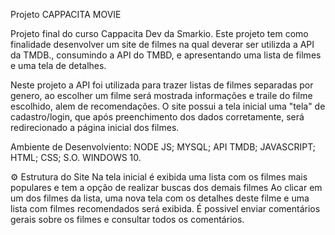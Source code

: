 Projeto CAPPACITA MOVIE

Projeto final do curso Cappacita Dev da Smarkio. Este projeto tem como finalidade desenvolver um site de filmes na qual deverar ser utilizda a API da TMDB., consumindo a API do TMBD, e apresentando uma lista de filmes e uma tela de detalhes.

Neste projeto a API foi utilizada para trazer listas de filmes separadas por genero,
ao escolher um filme será mostrada informações e traile do filme escolhido, alem de recomendações.
O site possui a tela inicial uma "tela" de cadastro/login, que após preenchimento dos dados corretamente, será redirecionado a página inicial dos filmes.

Ambiente de Desenvolviento:
NODE JS;
MYSQL;
API TMDB;
JAVASCRIPT;
HTML;
CSS;
S.O. WINDOWS 10.


⚙️ Estrutura do Site
Na tela inicial é exibida uma lista com os filmes mais populares e tem a opção de realizar buscas dos demais filmes
Ao clicar em um dos filmes da lista, uma nova tela com os detalhes deste filme e uma lista com filmes recomendados será exibida.
É possivel enviar comentários gerais sobre os filmes e consultar todos os comentários.
